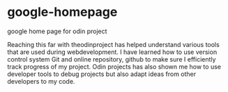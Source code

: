 # google-homepage
google home page for odin project

Reaching this far with theodinproject has helped understand various tools that are used during webdevelopment. I have learned how to use version control system Git and online repository, github to make sure I efficiently track progress of my project. Odin projects has also shown me how to use developer tools to debug projects but also adapt ideas from other developers to my code.
